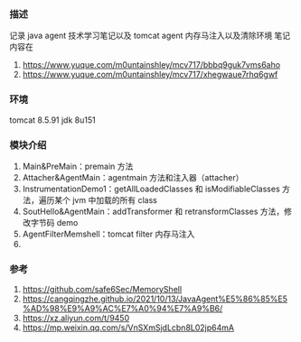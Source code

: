 ### 描述
记录 java agent 技术学习笔记以及 tomcat agent 内存马注入以及清除环境
笔记内容在 
1. https://www.yuque.com/m0untainshley/mcv717/bbbq9guk7vms6aho
2. https://www.yuque.com/m0untainshley/mcv717/xhegwaue7rhq6gwf

### 环境
tomcat 8.5.91
jdk 8u151

### 模块介绍
1. Main&PreMain：premain 方法
2. Attacher&AgentMain：agentmain 方法和注入器（attacher）
3. InstrumentationDemo1：getAllLoadedClasses 和 isModifiableClasses 方法，遍历某个 jvm 中加载的所有 class
4. SoutHello&AgentMain：addTransformer 和 retransformClasses 方法，修改字节码 demo
5. AgentFilterMemshell：tomcat filter 内存马注入
6. 


### 参考
1. https://github.com/safe6Sec/MemoryShell
2. https://cangqingzhe.github.io/2021/10/13/JavaAgent%E5%86%85%E5%AD%98%E9%A9%AC%E7%A0%94%E7%A9%B6/
3. https://xz.aliyun.com/t/9450
4. https://mp.weixin.qq.com/s/VnSXmSjdLcbn8L02jp64mA
